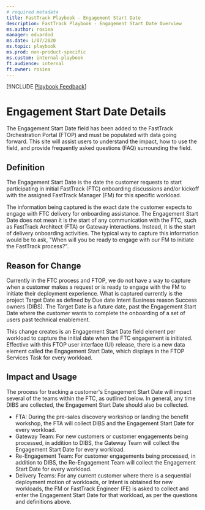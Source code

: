 ```yaml
---  
# required metadata  
title: FastTrack Playbook - Engagement Start Date
description: FastTrack Playbook - Engagement Start Date Overview
ms.author: rosiea  
manager: eduardod  
ms.date: 1/07/2020  
ms.topic: playbook  
ms.prod: non-product-specific  
ms.custom: internal-playbook  
ft.audience: internal  
ft.owner: rosiea
--- 
```

[!INCLUDE [Playbook Feedback](./includes/questions-feedback.md)]   
# Engagement Start Date Details
The Engagement Start Date field has been added to the FastTrack Orchestration Portal (FTOP) and must be populated with data going forward. This site will assist users to understand the impact, how to use the field, and provide frequently asked questions (FAQ) surrounding the field. 

## Definition
The Engagement Start Date is the date the customer requests to start participating in initial FastTrack (FTC) onboarding discussions and/or kickoff with the assigned FastTrack Manager (FM) for this specific workload. 

The information being captured is the exact date the customer expects to engage with FTC delivery for onboarding assistance. The Engagement Start Date does not mean it is the start of any communication with the FTC, such as FastTrack Architect (FTA) or Gateway interactions. Instead, it is the start of delivery onboarding activities. The typical way to capture this information would be to ask, "When will you be ready to engage with our FM to initiate the FastTrack process?".

## Reason for Change
Currently in the FTC process and FTOP, we do not have a way to capture when a customer makes a request or is ready to engage with the FM to initiate their deployment experience. What is captured currently is the project Target Date as defined by Due date Intent Business reason Success owners (DIBS). The Target Date is a future date, past the Engagement Start Date where the customer wants to complete the onboarding of a set of users past technical enablement.  

This change creates is an Engagement Start Date field element per workload to capture the initial date when the FTC engagement is initiated. Effective with this FTOP user interface (UI) release, there is a new data element called the Engagement Start Date, which displays in the FTOP Services Task for every workload.  

## Impact and Usage
The process for tracking a customer's Engagement Start Date will impact several of the teams within the FTC, as outlined below. In general, any time DIBS are collected, the Engagement Start Date should also be collected.  
- FTA: During the pre-sales discovery workshop or landing the benefit workshop, the FTA will collect DIBS and the Engagement Start Date for every workload.  
- Gateway Team: For new customers or customer engagements being processed, in addition to DIBS, the Gateway Team will collect the Engagement Start Date for every workload.  
- Re-Engagement Team: For customer engagements being processed, in addition to DIBS, the Re-Engagement Team will collect the Engagement Start Date for every workload.  
- Delivery Teams: For any current customer where there is a sequential deployment motion of workloads, or Intent is obtained for new workloads, the FM or FastTrack Engineer (FE) is asked to collect and enter the Engagement Start Date for that workload, as per the questions and definitions above.  
